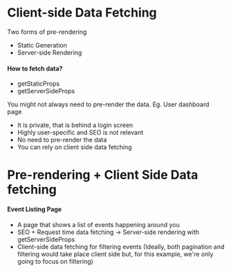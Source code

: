 # Client-side Data Fetching 
 Two forms of pre-rendering
- Static Generation
- Server-side Rendering

#### How to fetch data?
- getStaticProps
- getServerSideProps

You might not always need to pre-render the data. Eg. User dashboard page
- It is private, that is behind a login screen
- Highly user-specific and SEO is not relevant 
- No need to pre-render the data
- You can rely on client side data fetching

# Pre-rendering + Client Side Data fetching
#### Event Listing Page
- A page that shows a list of events happening around you
- SEO + Request time data fetching -> Server-side rendering with getServerSideProps
- Client-side data fetching for filtering events
(Ideally, both pagination and filtering would take place client side but, for this example, we're only going to focus on filtering)
